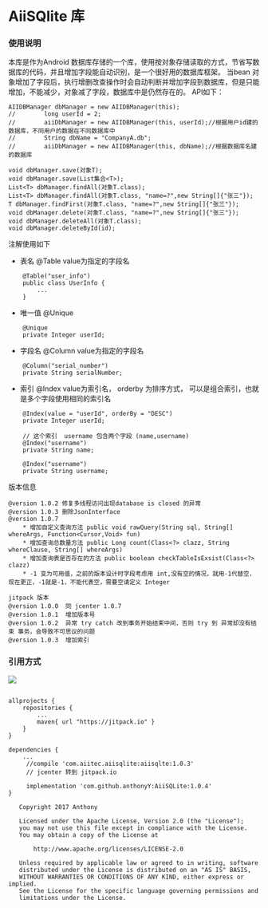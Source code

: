 # AiiSQlite 库  
### 使用说明  
本库是作为Android 数据库存储的一个库，使用按对象存储读取的方式，节省写数据库的代码，并且增加字段能自动识别，是一个很好用的数据库框架。
当bean 对象增加了字段后，执行增删改查操作时会自动判断并增加字段到数据库，但是只能增加，不能减少，对象减了字段，数据库中是仍然存在的。
API如下：
```
AIIDBManager dbManager = new AIIDBManager(this);
//        long userId = 2;
//        aiiDbManager = new AIIDBManager(this, userId);//根据用户id建的数据库，不同用户的数据在不同数据库中
//        String dbName = "CompanyA.db";
//        aiiDbManager = new AIIDBManager(this, dbName);//根据数据库名建的数据库

void dbManager.save(对象T);
void dbManager.save(List集合<T>);
List<T> dbManager.findAll(对象T.class);
List<T> dbManager.findAll(对象T.class, "name=?",new String[]{"张三"});
T dbManager.findFirst(对象T.class, "name=?",new String[]{"张三"});
void dbManager.delete(对象T.class, "name=?",new String[]{"张三"});
void dbManager.deleteAll(对象T.class);
void dbManager.deleteById(id);  

```

注解使用如下
* 表名 @Table value为指定的字段名
```
    @Table("user_info")
    public class UserInfo {
        ...
    }
```

* 唯一值 @Unique
```
    @Unique
    private Integer userId;
```

* 字段名  @Column value为指定的字段名
```
    @Column("serial_number")
    private String serialNumber;
```

* 索引 @Index value为索引名， orderby 为排序方式， 可以是组合索引，也就是多个字段使用相同的索引名
```
    @Index(value = "userId", orderBy = "DESC")
    private Integer userId;

    // 这个索引  username 包含两个字段 (name,username)
    @Index("username")
    private String name;

    @Index("username")
    private String username;
```

版本信息
```
@version 1.0.2 修复多线程访问出现database is closed 的异常
@version 1.0.3 删除JsonInterface
@version 1.0.7
    * 增加自定义查询方法 public void rawQuery(String sql, String[] whereArgs, Function<Cursor,Void> fun)
    * 增加查询总数量方法 public Long count(Class<?> clazz, String whereClause, String[] whereArgs)
    * 增加查询表是否存在的方法 public boolean checkTableIsExsist(Class<?> clazz)
    * -1 变为可用值，之前的版本设计时字段考虑用 int,没有空的情况，就用-1代替空，现在更正，-1就是-1，不能代表空，需要空请定义 Integer

jitpack 版本
@version 1.0.0  同 jcenter 1.0.7
@version 1.0.1  增加版本号
@version 1.0.2  异常 try catch 改到事务开始结束中间，否则 try 到 异常却没有结束 事务，会导致不可思议的问题
@version 1.0.3  增加索引

```
### 引用方式  
[![](https://jitpack.io/v/anthonyY/AiiSQLite.svg)](https://jitpack.io/#anthonyY/AiiSQLite)
```

allprojects {
    repositories {
        ...
        maven{ url "https://jitpack.io" }
    }
}

dependencies {
    ...  
     //compile 'com.aiitec.aiisqlite:aiisqlte:1.0.3'
     // jcenter 转到 jitpack.io

     implementation 'com.github.anthonyY:AiiSQLite:1.0.4'
}
```

```
   Copyright 2017 Anthony

   Licensed under the Apache License, Version 2.0 (the "License");
   you may not use this file except in compliance with the License.
   You may obtain a copy of the License at

       http://www.apache.org/licenses/LICENSE-2.0

   Unless required by applicable law or agreed to in writing, software
   distributed under the License is distributed on an "AS IS" BASIS,
   WITHOUT WARRANTIES OR CONDITIONS OF ANY KIND, either express or implied.
   See the License for the specific language governing permissions and
   limitations under the License.

```